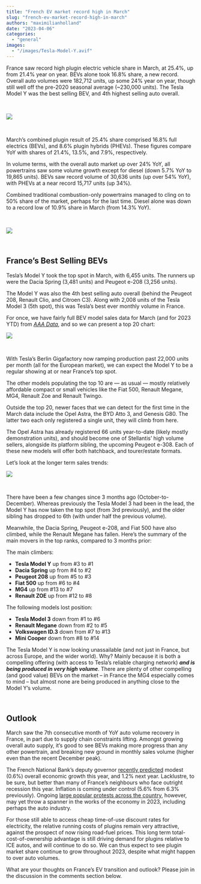```yaml
---
title: "French EV market record high in March"
slug: "french-ev-market-record-high-in-march"
authors: "maximilianholland"
date: "2023-04-06"
categories: 
  - "general"
images: 
  - "/images/Tesla-Model-Y.avif"
---
```


France saw record high plugin electric vehicle share in March, at 25.4%, up from 21.4% year on year. BEVs alone took 16.8% share, a new record. Overall auto volumes were 182,712 units, up some 24% year on year, though still well off the pre-2020 seasonal average (~230,000 units). The Tesla Model Y was the best selling BEV, and 4th highest selling auto overall.

 

![](images/March-2023-France-Passenger-Auto-Registrations.avif)

 

March’s combined plugin result of 25.4% share comprised 16.8% full electrics (BEVs), and 8.6% plugin hybrids (PHEVs). These figures compare YoY with shares of 21.4%, 13.5%, and 7.9%, respectively.

In volume terms, with the overall auto market up over 24% YoY, all powertrains saw some volume growth except for diesel (down 5.7% YoY to 19,865 units). BEVs saw record volume of 30,636 units (up over 54% YoY), with PHEVs at a near record 15,717 units (up 34%).

Combined traditional combustion-only powertrains managed to cling on to 50% share of the market, perhaps for the last time. Diesel alone was down to a record low of 10.9% share in March (from 14.3% YoY).

 

![](images/March-2023-France-Monthly-Powertrain-Market-Share.avif)

 

## France’s Best Selling BEVs

Tesla’s Model Y took the top spot in March, with 6,455 units. The runners up were the Dacia Spring (3,481 units) and Peugeot e-208 (3,256 units).

The Model Y was also the 4th best selling auto overall (behind the Peugeot 208, Renault Clio, and Citroen C3). Along with 2,008 units of the Tesla Model 3 (5th spot), this was Tesla’s best ever monthly volume in France.

For once, we have fairly full BEV model sales data for March (and for 2023 YTD) from [_AAA Data_](https://www.aaa-data.fr/secteurs/automobile/), and so we can present a top 20 chart:

![](images/France-BEVs-March-2023-Final.avif)

 

With Tesla’s Berlin Gigafactory now ramping production past 22,000 units per month (all for the European market), we can expect the Model Y to be a regular showing at or near France’s top spot.

The other models populating the top 10 are — as usual — mostly relatively affordable compact or small vehicles like the Fiat 500, Renault Megane, MG4, Renault Zoe and Renault Twingo.

Outside the top 20, newer faces that we can detect for the first time in the March data include the Opel Astra, the BYD Atto 3, and Genesis G80. The latter two each only registered a single unit, they will climb from here.

The Opel Astra has already registered 66 units year-to-date (likely mostly demonstration units), and should become one of Stellantis’ high volume sellers, alongside its platform sibling, the upcoming Peugeot e-308. Each of these new models will offer both hatchback, and tourer/estate formats.

Let’s look at the longer term sales trends:

![](images/France-BEVs-March-23-Trailing-Qtr.avif)

 

There have been a few changes since 3 months ago (October-to-December). Whereas previously the Tesla Model 3 had been in the lead, the Model Y has now taken the top spot (from 3rd previously), and the older sibling has dropped to 6th (with under half the previous volume).

Meanwhile, the Dacia Spring, Peugeot e-208, and Fiat 500 have also climbed, while the Renault Megane has fallen. Here’s the summary of the main movers in the top ranks, compared to 3 months prior:

The main climbers:

- **Tesla Model Y** up from #3 to #1
- **Dacia Spring** up from #4 to #2
- **Peugeot 208** up from #5 to #3
- **Fiat 500** up from #6 to #4
- **MG4** up from #13 to #7
- **Renault ZOE** up from #12 to #8

The following models lost position:

- **Tesla Model 3** down from #1 to #6
- **Renault Megane** down from #2 to #5
- **Volkswagen ID.3** down from #7 to #13
- **Mini Cooper** down from #8 to #14

The Tesla Model Y is now looking unassailable (and not just in France, but across Europe, and the wider world). Why? Mainly because it is both a compelling offering (with access to Tesla’s reliable charging network) **_and is being produced in very high volume_**. There are plenty of other compelling (and good value) BEVs on the market – in France the MG4 especially comes to mind – but almost none are being produced in anything close to the Model Y’s volume.

 

## Outlook

March saw the 7th consecutive month of YoY auto volume recovery in France, in part due to supply chain constraints lifting. Amongst growing overall auto supply, it’s good to see BEVs making more progress than any other powertrain, and breaking new ground in monthly sales volume (higher even than the recent December peak).

The French National Bank’s deputy governor [recently predicted](https://www.fibre2fashion.com/news/textile-news/french-gdp-should-grow-by-0-6-in-2023-1-2-in-2024-banque-de-france-286657-newsdetails.htm) modest (0.6%) overall economic growth this year, and 1.2% next year. Lacklustre, to be sure, but better than many of France’s neighbours who face outright recession this year. Inflation is coming under control (5.6% from 6.3% previously). Ongoing [large popular protests across the country](https://www.reuters.com/world/europe/france-braces-second-nationwide-strike-against-pension-reform-2023-01-31/), however, may yet throw a spanner in the works of the economy in 2023, including perhaps the auto industry.

For those still able to access cheap time-of-use discount rates for electricity, the relative running costs of plugins remain very attractive, against the prospect of now rising road-fuel prices. This long term total-cost-of-ownership advantage is still driving demand for plugins relative to ICE autos, and will continue to do so. We can thus expect to see plugin market share continue to grow throughout 2023, despite what might happen to over auto volumes.

What are your thoughts on France’s EV transition and outlook? Please join in the discussion in the comments section below.
